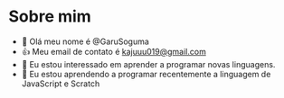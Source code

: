 # Sobre mim
- 👋 Olá meu nome é @GaruSoguma
- :+1: Meu email de contato é kajuuu019@gmail.com
- 👀 Eu estou interessado em aprender a programar novas linguagens. 
- 🌱 Eu estou aprendendo a programar recentemente a linguagem de JavaScript e Scratch
